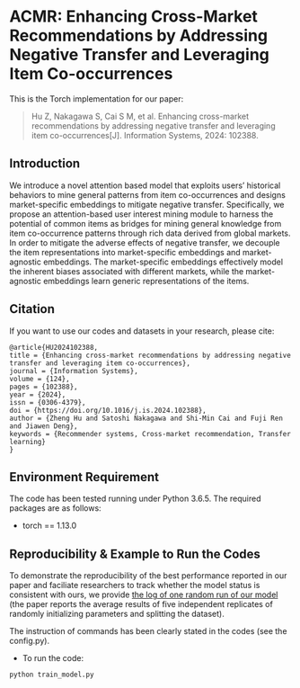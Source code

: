 # ACMR: Enhancing Cross-Market Recommendations by Addressing Negative Transfer and Leveraging Item Co-occurrences
This is the Torch implementation for our paper:

>Hu Z, Nakagawa S, Cai S M, et al. Enhancing cross-market recommendations by addressing negative transfer and leveraging item co-occurrences[J]. Information Systems, 2024: 102388.

## Introduction
We introduce a novel attention based model that exploits users’ historical behaviors to mine general patterns from item co-occurrences and designs market-specific embeddings to mitigate negative transfer. Specifically, we propose an attention-based user interest mining module to harness the potential of common items as bridges for mining general knowledge from item co-occurrence patterns through rich data derived from global markets. In order to mitigate the adverse effects of negative transfer, we decouple the item representations into market-specific embeddings and market-agnostic embeddings. The market-specific embeddings effectively model the inherent biases associated with different markets, while the market-agnostic embeddings learn generic representations of the items.

## Citation 
If you want to use our codes and datasets in your research, please cite:
```
@article{HU2024102388,
title = {Enhancing cross-market recommendations by addressing negative transfer and leveraging item co-occurrences},
journal = {Information Systems},
volume = {124},
pages = {102388},
year = {2024},
issn = {0306-4379},
doi = {https://doi.org/10.1016/j.is.2024.102388},
author = {Zheng Hu and Satoshi Nakagawa and Shi-Min Cai and Fuji Ren and Jiawen Deng},
keywords = {Recommender systems, Cross-market recommendation, Transfer learning}
}
```
## Environment Requirement
The code has been tested running under Python 3.6.5. The required packages are as follows:
* torch == 1.13.0

## Reproducibility & Example to Run the Codes
To demonstrate the reproducibility of the best performance reported in our paper and faciliate researchers to track whether the model status is consistent with ours, we provide [the log of one random run of our model](https://github.com/laowangzi/ACMR/tree/main/log) (the paper reports the average results of five independent replicates of randomly initializing parameters and splitting the dataset).

The instruction of commands has been clearly stated in the codes (see the config.py). 
* To run the code:
```
python train_model.py
```
